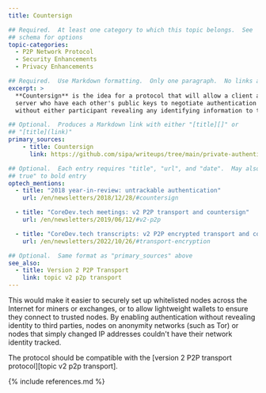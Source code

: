 ```yaml
---
title: Countersign

## Required.  At least one category to which this topic belongs.  See
## schema for options
topic-categories:
  - P2P Network Protocol
  - Security Enhancements
  - Privacy Enhancements

## Required.  Use Markdown formatting.  Only one paragraph.  No links allowed.
excerpt: >
  **Countersign** is the idea for a protocol that will allow a client and
  server who have each other's public keys to negotiate authentication
  without either participant revealing any identifying information to third parties.

## Optional.  Produces a Markdown link with either "[title][]" or
## "[title](link)"
primary_sources:
    - title: Countersign
      link: https://github.com/sipa/writeups/tree/main/private-authentication-protocols

## Optional.  Each entry requires "title", "url", and "date".  May also use "feature:
## true" to bold entry
optech_mentions:
  - title: "2018 year-in-review: untrackable authentication"
    url: /en/newsletters/2018/12/28/#countersign

  - title: "CoreDev.tech meetings: v2 P2P transport and countersign"
    url: /en/newsletters/2019/06/12/#v2-p2p

  - title: "CoreDev.tech transcripts: v2 P2P encrypted transport and countersign"
    url: /en/newsletters/2022/10/26/#transport-encryption

## Optional.  Same format as "primary_sources" above
see_also:
  - title: Version 2 P2P Transport
    link: topic v2 p2p transport
---
```

This would make it easier to securely set up whitelisted nodes across
the Internet for miners or exchanges, or to allow lightweight wallets
to ensure they connect to trusted nodes.  By enabling authentication
without revealing identity to third parties, nodes on anonymity
networks (such as Tor) or nodes that simply changed IP addresses
couldn't have their network identity tracked.

The protocol should be compatible with the [version 2 P2P transport
protocol][topic v2 p2p transport].

{% include references.md %}
